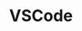 ---
layout: tag-list
type: tag
title: VSCode
slug: vscode
category:
sidebar: true
description: >
  
---